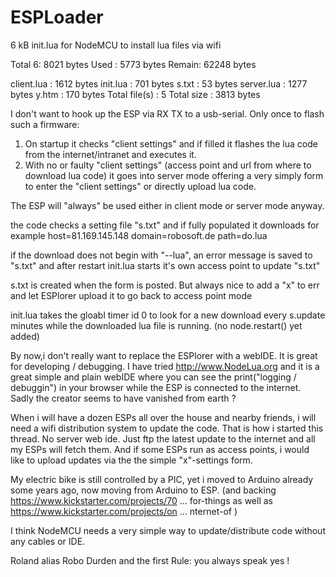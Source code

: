 # ESPLoader
6 kB init.lua for NodeMCU to install lua files via wifi 

Total 6: 8021 bytes
Used  : 5773 bytes
Remain: 62248 bytes


client.lua      : 1612 bytes
init.lua        : 701 bytes
s.txt           : 53 bytes
server.lua      : 1277 bytes
y.htm           : 170 bytes
Total file(s)   : 5
Total size      : 3813 bytes

I don't want to hook up the ESP via RX TX to a usb-serial. Only once to flash such a firmware:

1. On startup it checks "client settings" and if filled it flashes the lua code from the internet/intranet and executes it. 
2. With no or faulty "client settings" (access point and url from where to download lua code) it goes into server mode offering a very simply form to enter the "client settings" or directly upload lua code.

The ESP will "always" be used either in client mode or server mode anyway. 

the code checks a setting file "s.txt" and if fully populated it downloads for example 
host=81.169.145.148
domain=robosoft.de
path=do.lua

if the download does not begin with "--lua", an error message is saved to "s.txt" and after restart init.lua starts it's own access point to update "s.txt"

s.txt is created when the form is posted. But always nice to add a "x" to err and let ESPlorer upload it to go back to access point mode

init.lua  takes the  gloabl timer id 0 to look for a new download every s.update minutes while the downloaded lua file is running. (no node.restart() yet added)

By now,i don't really want to replace the ESPlorer with a webIDE. It is great for developing / debugging. I have tried http://www.NodeLua.org and it is a great simple and plain webIDE where you can see the print("logging / debuggin") in your browser while the ESP is connected to the internet. Sadly the creator seems to have vanished from earth ?

When i will have a dozen ESPs all over the house and nearby friends, i will need a wifi distribution system to update the code. That is how i started this thread. No server web ide. Just ftp the latest update to the internet and all my ESPs will fetch them.
And if some ESPs run as access points, i would like to upload updates via the the simple "x"-settings form.

My electric bike is still controlled by a PIC, yet i moved to Arduino already some years ago, now moving from Arduino to ESP.
(and backing https://www.kickstarter.com/projects/70 ... for-things as well as https://www.kickstarter.com/projects/on ... nternet-of )

I think NodeMCU needs a very simple way to update/distribute code without any cables or IDE.

Roland
alias Robo Durden
and the first Rule: you always speak yes !
